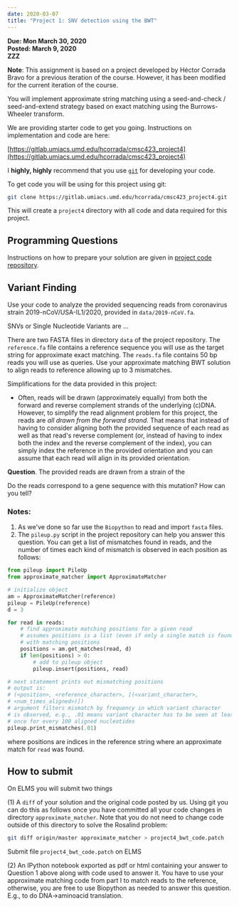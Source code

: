 ```yaml
---
date: 2020-03-07
title: "Project 1: SNV detection using the BWT"
---
```


**Due: Mon March 30, 2020**  
**Posted: March 9, 2020**  
**ZZZ**  

**Note**: This assignment is based on a project developed by Héctor Corrada Bravo for a previous 
iteration of the course.  However, it has been modified for the current iteration of the course.

You will implement approximate string matching using a seed-and-check / seed-and-extend strategy based on exact matching using the
Burrows-Wheeler transform. 

We are providing starter code to get you going. Instructions on implementation and code are here:

[https://gitlab.umiacs.umd.edu/hcorrada/cmsc423_project4](https://gitlab.umiacs.umd.edu/hcorrada/cmsc423_project4)

I **highly, highly** recommend that you use [`git`](https://git-scm.com/book/en/v1/Getting-Started) for developing your code.

To get code you will be using for this project using git:

~~~bash
git clone https://gitlab.umiacs.umd.edu/hcorrada/cmsc423_project4.git
~~~

This will create a `project4` directory with all code and data required for this project.

## Programming Questions ##

Instructions on how to prepare your solution are given in
[project code repository](https://gitlab.umiacs.umd.edu/hcorrada/cmsc423_project4).

## Variant Finding ##

Use your code to analyze the provided sequencing reads from coronavirus strain 2019-nCoV/USA-IL1/2020, provided in `data/2019-nCoV.fa`.

SNVs or Single Nucleotide Variants are ...

There are two FASTA files in directory `data` of the project repository. The `reference.fa` file contains a reference sequence you will use as the target string for approximate exact matching. The `reads.fa` file contains 50 bp reads you will use as queries. Use your approximate matching BWT solution to align reads to reference allowing up to 3 mismatches.

Simplifications for the data provided in this project:

  * Often, reads will be drawn (approximately equally) from both the forward and reverse complement strands of
  the underlying (c)DNA.  However, to simplify the read alignment problem for this project, the reads are 
  _all drawn from the forward strand_.  That means that instead of having to consider aligning both the provided 
  sequence of each read as well as that read's reverse complement (or, instead of having to index both the index
  and the reverse complement of the index), you can simply index the reference in the provided orientation and 
  you can assume that each read will align in its provided orientation.


**Question**. The provided reads are drawn from a strain of the 

Do the reads correspond to a gene sequence with this mutation? How can you tell?

### Notes:

1. As we've done so far use the `Biopython` to read and import `fasta` files.
2. The `pileup.py` script in the project repository can help you answer this question. 
You can get a list of mismatches found in reads, and the number of times each kind of mismatch is observed in each position as follows:


~~~python
from pileup import PileUp
from approximate_matcher import ApproximateMatcher

# initialize object
am = ApproximateMatcher(reference)
pileup = PileUp(reference)
d = 3

for read in reads:
	# find approximate matching positions for a given read
	# assumes positions is a list (even if only a single match is found)
	# with matching positions
	positions = am.get_matches(read, d)
	if len(positions) > 0:
		# add to pileup object
		pileup.insert(positions, read)

# next statement prints out mismatching positions
# output is:
# (<position>, <reference_character>, [(<variant_character>,
# <num_times_aligned>)])
# argument filters mismatch by frequency in which variant character
# is observed, e.g., .01 means variant character has to be seen at least
# once for every 100 aligned nucleotides
pileup.print_mismatches(.01)
~~~

where positions are indices in the reference string where an approximate match for `read` was found.

## How to submit ##

On ELMS you will submit two things

(1) A `diff` of your solution and the original code posted by us. Using git you can do this as follows
once you have committed all your code changes in directory `approximate_matcher`. Note that you do not need to change code outside of this directory to solve the Rosalind problem:

~~~bash
git diff origin/master approximate_matcher > project4_bwt_code.patch
~~~

Submit file `project4_bwt_code.patch` on ELMS

(2) An IPython notebook exported as pdf or html containing your answer to Question 1 above along with code used to answer it. You have to use your approximate matching code from part I to match reads to the reference, otherwise, you are free to use Biopython as needed to answer this question. E.g., to do DNA->aminoacid translation.
